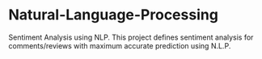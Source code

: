 # Natural-Language-Processing
Sentiment Analysis using NLP.
This project defines sentiment analysis for comments/reviews with maximum accurate prediction using N.L.P.

